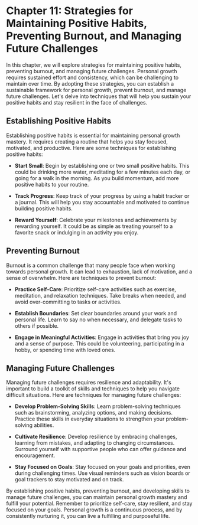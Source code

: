 Chapter 11: Strategies for Maintaining Positive Habits, Preventing Burnout, and Managing Future Challenges
==========================================================================================================

In this chapter, we will explore strategies for maintaining positive habits, preventing burnout, and managing future challenges. Personal growth requires sustained effort and consistency, which can be challenging to maintain over time. By adopting these strategies, you can establish a sustainable framework for personal growth, prevent burnout, and manage future challenges. Let's delve into techniques that will help you sustain your positive habits and stay resilient in the face of challenges.

Establishing Positive Habits
----------------------------

Establishing positive habits is essential for maintaining personal growth mastery. It requires creating a routine that helps you stay focused, motivated, and productive. Here are some techniques for establishing positive habits:

* **Start Small**: Begin by establishing one or two small positive habits. This could be drinking more water, meditating for a few minutes each day, or going for a walk in the morning. As you build momentum, add more positive habits to your routine.

* **Track Progress**: Keep track of your progress by using a habit tracker or a journal. This will help you stay accountable and motivated to continue building positive habits.

* **Reward Yourself**: Celebrate your milestones and achievements by rewarding yourself. It could be as simple as treating yourself to a favorite snack or indulging in an activity you enjoy.

Preventing Burnout
------------------

Burnout is a common challenge that many people face when working towards personal growth. It can lead to exhaustion, lack of motivation, and a sense of overwhelm. Here are techniques to prevent burnout:

* **Practice Self-Care**: Prioritize self-care activities such as exercise, meditation, and relaxation techniques. Take breaks when needed, and avoid over-committing to tasks or activities.

* **Establish Boundaries**: Set clear boundaries around your work and personal life. Learn to say no when necessary, and delegate tasks to others if possible.

* **Engage in Meaningful Activities**: Engage in activities that bring you joy and a sense of purpose. This could be volunteering, participating in a hobby, or spending time with loved ones.

Managing Future Challenges
--------------------------

Managing future challenges requires resilience and adaptability. It's important to build a toolkit of skills and techniques to help you navigate difficult situations. Here are techniques for managing future challenges:

* **Develop Problem-Solving Skills**: Learn problem-solving techniques such as brainstorming, analyzing options, and making decisions. Practice these skills in everyday situations to strengthen your problem-solving abilities.

* **Cultivate Resilience**: Develop resilience by embracing challenges, learning from mistakes, and adapting to changing circumstances. Surround yourself with supportive people who can offer guidance and encouragement.

* **Stay Focused on Goals**: Stay focused on your goals and priorities, even during challenging times. Use visual reminders such as vision boards or goal trackers to stay motivated and on track.

By establishing positive habits, preventing burnout, and developing skills to manage future challenges, you can maintain personal growth mastery and fulfill your potential. Remember to prioritize self-care, stay resilient, and stay focused on your goals. Personal growth is a continuous process, and by consistently nurturing it, you can live a fulfilling and purposeful life.
